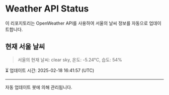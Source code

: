 
# Weather API Status

이 리포지토리는 OpenWeather API를 사용하여 서울의 날씨 정보를 자동으로 업데이트합니다.

## 현재 서울 날씨
> 서울의 현재 날씨: clear sky, 온도: -5.24°C, 습도: 54%

⏳ 업데이트 시간: 2025-02-18 16:41:57 (UTC)

---
자동 업데이트 봇에 의해 관리됩니다.
